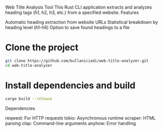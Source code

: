 Web Title Analysis Tool
This Rust CLI application extracts and analyzes heading tags (h1, h2, h3, etc.) from a specified website.
Features

Automatic heading extraction from website URLs
Statistical breakdown by heading level (h1-h6)
Option to save found headings to a file

# Clone the project
```bash
git clone https://github.com/kullaniciadi/web-title-analyzer.git
cd web-title-analyzer
```
# Install dependencies and build
```bash
cargo build --release
```

Dependencies

reqwest: For HTTP requests
tokio: Asynchronous runtime
scraper: HTML parsing
clap: Command-line arguments
anyhow: Error handling
